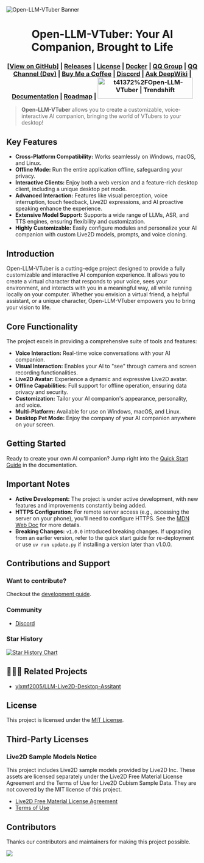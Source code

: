 <picture>
  <source media="(prefers-color-scheme: dark)" srcset="./assets/banner.jpg">
  <source media="(prefers-color-scheme: light)" srcset="./assets/banner.jpg">
  <img src="./assets/banner.jpg" alt="Open-LLM-VTuber Banner" style="max-width: 100%;">
</picture>

<h1 align="center">Open-LLM-VTuber: Your AI Companion, Brought to Life</h1>

<h3 align="center">
  [<a href="https://github.com/Open-LLM-VTuber/Open-LLM-VTuber">View on GitHub</a>] |
  <a href="https://github.com/t41372/Open-LLM-VTuber/releases">Releases</a> |
  <a href="https://github.com/t41372/Open-LLM-VTuber/blob/master/LICENSE">License</a> |
  <a href="https://hub.docker.com/r/t41372/open-llm-vtuber">Docker</a> |
  <a href="https://qm.qq.com/q/ngvNUQpuKI">QQ Group</a> |
  <a href="https://pd.qq.com/s/tt54r3bu">QQ Channel (Dev)</a> |
  <a href="https://www.buymeacoffee.com/yi.ting">Buy Me a Coffee</a> |
  <a href="https://discord.gg/3UDA8YFDXx">Discord</a> |
  <a href="https://deepwiki.com/Open-LLM-VTuber/Open-LLM-VTuber">Ask DeepWiki</a> |
  <a href="https://open-llm-vtuber.github.io/docs/quick-start">Documentation</a> |
  <a href="https://github.com/orgs/Open-LLM-VTuber/projects/2">Roadmap</a> |
  <a href="https://trendshift.io/repositories/12358" target="_blank"><img src="https://trendshift.io/api/badge/repositories/12358" alt="t41372%2FOpen-LLM-VTuber | Trendshift" style="width: 250px; height: 55px;" width="250" height="55"/></a>
</h3>


> **Open-LLM-VTuber** allows you to create a customizable, voice-interactive AI companion, bringing the world of VTubers to your desktop!

## Key Features

*   **Cross-Platform Compatibility:** Works seamlessly on Windows, macOS, and Linux.
*   **Offline Mode:** Run the entire application offline, safeguarding your privacy.
*   **Interactive Clients:**  Enjoy both a web version and a feature-rich desktop client, including a unique desktop pet mode.
*   **Advanced Interaction:** Features like visual perception, voice interruption, touch feedback, Live2D expressions, and AI proactive speaking enhance the experience.
*   **Extensive Model Support:** Supports a wide range of LLMs, ASR, and TTS engines, ensuring flexibility and customization.
*   **Highly Customizable:** Easily configure modules and personalize your AI companion with custom Live2D models, prompts, and voice cloning.

## Introduction

Open-LLM-VTuber is a cutting-edge project designed to provide a fully customizable and interactive AI companion experience.  It allows you to create a virtual character that responds to your voice, sees your environment, and interacts with you in a meaningful way, all while running locally on your computer. Whether you envision a virtual friend, a helpful assistant, or a unique character, Open-LLM-VTuber empowers you to bring your vision to life.

## Core Functionality

The project excels in providing a comprehensive suite of tools and features:

*   **Voice Interaction:** Real-time voice conversations with your AI companion.
*   **Visual Interaction:** Enables your AI to "see" through camera and screen recording functionalities.
*   **Live2D Avatar:** Experience a dynamic and expressive Live2D avatar.
*   **Offline Capabilities:** Full support for offline operation, ensuring data privacy and security.
*   **Customization:** Tailor your AI companion's appearance, personality, and voice.
*   **Multi-Platform:** Available for use on Windows, macOS, and Linux.
*   **Desktop Pet Mode:** Enjoy the company of your AI companion anywhere on your screen.

## Getting Started

Ready to create your own AI companion? Jump right into the [Quick Start Guide](https://open-llm-vtuber.github.io/docs/quick-start) in the documentation.

## Important Notes

*   **Active Development:** The project is under active development, with new features and improvements constantly being added.
*   **HTTPS Configuration:** For remote server access (e.g., accessing the server on your phone), you'll need to configure HTTPS.  See the [MDN Web Doc](https://developer.mozilla.org/en-US/docs/Web/API/MediaDevices/getUserMedia) for more details.
*   **Breaking Changes:** `v1.0.0` introduced breaking changes. If upgrading from an earlier version, refer to the quick start guide for re-deployment or use `uv run update.py` if installing a version later than v1.0.0.

## Contributions and Support

### Want to contribute?
Checkout the [development guide](https://docs.llmvtuber.com/docs/development-guide/overview).

### Community

*   [Discord](https://discord.gg/3UDA8YFDXx)

### Star History

[![Star History Chart](https://api.star-history.com/svg?repos=t41372/open-llm-vtuber&type=Date)](https://star-history.com/#t41372/open-llm-vtuber&Date)

## 🎉🎉🎉 Related Projects

*   [ylxmf2005/LLM-Live2D-Desktop-Assitant](https://github.com/ylxmf2005/LLM-Live2D-Desktop-Assitant)

## License
This project is licensed under the [MIT License](https://github.com/t41372/Open-LLM-VTuber/blob/main/LICENSE).

## Third-Party Licenses

### Live2D Sample Models Notice
This project includes Live2D sample models provided by Live2D Inc. These assets are licensed separately under the Live2D Free Material License Agreement and the Terms of Use for Live2D Cubism Sample Data. They are not covered by the MIT license of this project.

*   [Live2D Free Material License Agreement](https://www.live2d.jp/en/terms/live2d-free-material-license-agreement/)
*   [Terms of Use](https://www.live2d.com/eula/live2d-sample-model-terms_en.html)

## Contributors
Thanks our contributors and maintainers for making this project possible.

<a href="https://github.com/Open-LLM-VTuber/Open-LLM-VTuber/graphs/contributors">
  <img src="https://contrib.rocks/image?repo=Open-LLM-VTuber/Open-LLM-VTuber" />
</a>